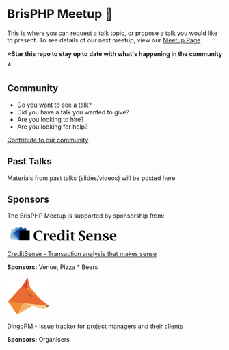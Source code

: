# BrisPHP Meetup 🐘

This is where you can request a talk topic, or propose a talk you would like to present. To see details of our next meetup, view our [Meetup Page](https://www.meetup.com/BrisPHP/)

**⭐️Star this repo to stay up to date with what's happening in the community ⭐️**

## Community

* Do you want to see a talk? 
* Did you have a talk you wanted to give?
* Are you looking to hire?
* Are you looking for help?

[Contribute to our community](https://github.com/BrisPHP/meetups/issues/new)


## Past Talks

Materials from past talks (slides/videos) will be posted here.


## Sponsors

The BrisPHP Meetup is supported by sponsorship from:

![!CreditSense](./images/creditsense.png)

[CreditSense - Transaction analysis that makes sense](https://creditsense.com.au/)

**Sponsors:** Venue, Pizza * Beers

![!DingoPM](./images/dingo_pm.jpeg)

[DingoPM - Issue tracker for project managers and their clients](https://dingo.pm/)

**Sponsors:** Organisers
